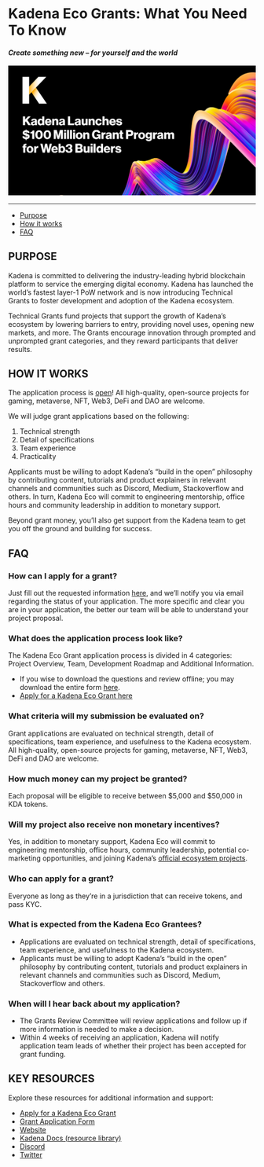 # Kadena Eco Grants: What You Need To Know
#### _Create something new – for yourself and the world_

<p align="center">
  <img src="./src/Grant_Announcement-02.png" style="width:1300px";>
</p>

***

- [Purpose](#purpose)
- [How it works](#how-it-works)
- [FAQ](#faq)

## PURPOSE

Kadena is committed to delivering the industry-leading hybrid blockchain platform to service the emerging digital economy. Kadena has launched the world’s fastest layer-1 PoW network and is now introducing Technical Grants to foster development and adoption of the Kadena ecosystem.

Technical Grants fund projects that support the growth of Kadena’s ecosystem by lowering barriers to entry, providing novel uses, opening new markets, and more. The Grants encourage innovation through prompted and unprompted grant categories, and they reward participants that deliver results.

## HOW IT WORKS

The application process is [open](https://khnrs3ltkjv.typeform.com/grant-app?typeform-source=www.google.com)!  All high-quality, open-source projects for gaming, metaverse, NFT, Web3, DeFi and DAO are welcome.   

We will judge grant applications based on the following: 

1. Technical strength
2. Detail of specifications
3. Team experience
4. Practicality

Applicants must be willing to adopt Kadena’s “build in the open” philosophy by contributing content, tutorials and product explainers in relevant channels and communities such as Discord, Medium, Stackoverflow and others. In turn, Kadena Eco will commit to engineering mentorship, office hours and community leadership in addition to monetary support. 

Beyond grant money, you’ll also get support from the Kadena team to get you off the ground and building for success.  

## FAQ

### How can I apply for a grant?

Just fill out the requested information [here](https://khnrs3ltkjv.typeform.com/grant-app?typeform-source=kadena.io), and we’ll notify you via email regarding the status of your application. The more specific and clear you are in your application, the better our team will be able to understand your project proposal.

### What does the application process look like?

The Kadena Eco Grant application process is divided in 4 categories: Project Overview, Team, Development Roadmap and Additional Information.

- If you wise to download the questions and review offline; you may download the entire form [here](https://kadena.io/wp-content/uploads/2022/04/Kadena-Grant-Application.pdf).
- [Apply for a Kadena Eco Grant here](https://khnrs3ltkjv.typeform.com/grant-app)

### What criteria will my submission be evaluated on?

Grant applications are evaluated on technical strength, detail of specifications, team experience, and usefulness to the Kadena ecosystem. All high-quality, open-source projects for gaming, metaverse, NFT, Web3, DeFi and DAO are welcome.

### How much money can my project be granted?

Each proposal will be eligible to receive between $5,000 and $50,000 in KDA tokens.

### Will my project also receive non monetary incentives?

Yes, in addition to monetary support, Kadena Eco will commit to engineering mentorship, office hours, community leadership, potential co-marketing opportunities, and joining Kadena’s [official ecosystem projects](https://kadena.io/ecosystem).

### Who can apply for a grant?

Everyone as long as they’re in a jurisdiction that can receive tokens, and pass KYC.

### What is expected from the Kadena Eco Grantees?

- Applications are evaluated on technical strength, detail of specifications, team experience, and usefulness to the Kadena ecosystem.
- Applicants must be willing to adopt Kadena’s “build in the open” philosophy by contributing content, tutorials and product explainers in relevant channels and communities such as Discord, Medium, Stackoverflow and others.

### When will I hear back about my application?

- The Grants Review Committee will review applications and follow up if more information is needed to make a decision.
- Within 4 weeks of receiving an application, Kadena will notify application team leads of whether their project has been accepted for grant funding.

## KEY RESOURCES

Explore these resources for additional information and support:
- [Apply for a Kadena Eco Grant](https://khnrs3ltkjv.typeform.com/grant-app)
- [Grant Application Form](https://kadena.io/wp-content/uploads/2022/04/Kadena-Grant-Application.pdf)
- <a href="https://www.kadena.io/" target="_blank">Website</a>
- <a href="https://kadena-io.github.io/kadena-docs/" target="_blank">Kadena Docs (resource library)</a>
- <a href="https://discord.io/kadena" target="_blank">Discord</a>
- <a href="https://twitter.com/kadena_io" target="_blank">Twitter</a>
